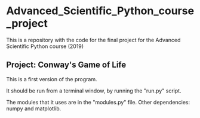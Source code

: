 # Advanced_Scientific_Python_course_project
This is a repository with the code for the final project for the Advanced Scientific Python course (2019)


## Project: Conway's Game of Life

This is a first version of the program.

It should be run from a terminal window, by running the "run.py" script.

The modules that it uses are in the "modules.py" file.
Other dependencies: numpy and matplotlib.
